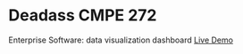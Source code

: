 # Deadass CMPE 272

Enterprise Software: data visualization dashboard
[Live Demo](http://deadass-env.eba-ibrwzprn.us-west-2.elasticbeanstalk.com)
